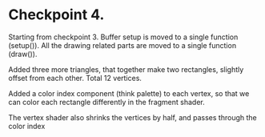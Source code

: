 # Checkpoint 4.

Starting from checkpoint 3. Buffer setup is moved to a single function (setup()). All the drawing related parts are moved to a single function (draw()).

Added three more triangles, that together make two rectangles, slightly offset from each other. Total 12 vertices. 

Added a color index component (think palette) to each vertex, so that we can color each rectangle differently in the fragment shader. 

The vertex shader also shrinks the vertices by half, and passes through the color index